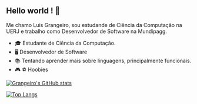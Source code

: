  ## Hello world ! :wave:

Me chamo Luis Grangeiro, sou estudande de Ciência da Computação na UERJ e trabalho como Desenvolvedor de Software na Mundipagg.
- 🎓 Estudante de Ciência da Computação.
- 🖥️ Desenvolvedor de Software
- 📚 Tentando aprender mais sobre linguagens, principalmente funcionais.
- 🎮 ⚽ Hoobies

[![Grangeiro's GitHub stats](https://github-readme-stats.vercel.app/api?username=luisgrangeiro)](https://github.com/anuraghazra/github-readme-stats)

[![Top Langs](https://github-readme-stats.vercel.app/api/top-langs/?username=luisgrangeiro&layout=compact)](https://github.com/anuraghazra/github-readme-stats)
